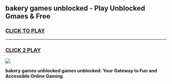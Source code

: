 
## bakery games unblocked - Play Unblocked Gmaes & Free
<h3>
<a href="https://premium.freeplayer.one?title=bakery_games_unblocked&ref=20F">CLICK TO PLAY</a></h3>
<hr>

<h3>
<a href="https://premium.freeplayer.one?title=bakery_games_unblocked&ref=20F">CLICK 2 PLAY</a>
  
</h3>

<a href="https://premium.freeplayer.one?title=bakery_games_unblocked&ref=20F/"><img src="https://clearcache.store/games.png"></a>


**bakery games unblocked games unblocked: Your Gateway to Fun and Accessible Online Gaming**

